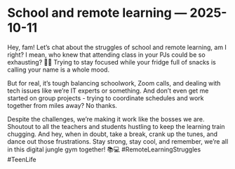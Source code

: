 # School and remote learning — 2025-10-11

Hey, fam! Let’s chat about the struggles of school and remote learning, am I right? I mean, who knew that attending class in your PJs could be so exhausting? 🤷‍♀️ Trying to stay focused while your fridge full of snacks is calling your name is a whole mood.

But for real, it’s tough balancing schoolwork, Zoom calls, and dealing with tech issues like we’re IT experts or something. And don’t even get me started on group projects - trying to coordinate schedules and work together from miles away? No thanks.

Despite the challenges, we’re making it work like the bosses we are. Shoutout to all the teachers and students hustling to keep the learning train chugging. And hey, when in doubt, take a break, crank up the tunes, and dance out those frustrations. Stay strong, stay cool, and remember, we’re all in this digital jungle gym together! 📚💻 #RemoteLearningStruggles #TeenLife